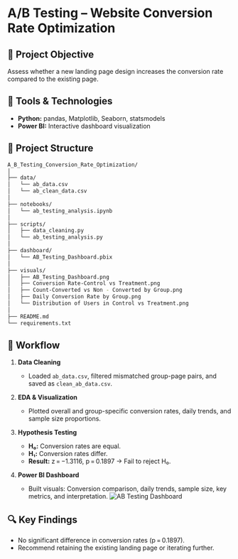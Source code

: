 # A/B Testing – Website Conversion Rate Optimization

## 🚀 Project Objective
Assess whether a new landing page design increases the conversion rate compared to the existing page.

## 🧰 Tools & Technologies
- **Python:** pandas, Matplotlib, Seaborn, statsmodels
- **Power BI:** Interactive dashboard visualization

## 📁 Project Structure
```bash
A_B_Testing_Conversion_Rate_Optimization/
│
├── data/
│   └── ab_data.csv
│   └── ab_clean_data.csv
│
├── notebooks/
│   └── ab_testing_analysis.ipynb
│
├── scripts/
│   ├── data_cleaning.py
│   └── ab_testing_analysis.py
│
├── dashboard/
│   └── AB_Testing_Dashboard.pbix
│
├── visuals/
│   ├── AB_Testing_Dashboard.png
│   ├── Conversion Rate-Control vs Treatment.png
│   ├── Count-Converted vs Non - Converted by Group.png
│   ├── Daily Conversion Rate by Group.png
│   └── Distribution of Users in Control vs Treatment.png
│
├── README.md
└── requirements.txt
```

## 📝 Workflow

1. **Data Cleaning**  
   - Loaded `ab_data.csv`, filtered mismatched group-page pairs, and saved as `clean_ab_data.csv`.

2. **EDA & Visualization**  
   - Plotted overall and group-specific conversion rates, daily trends, and sample size proportions.

3. **Hypothesis Testing**  
   - **H₀:** Conversion rates are equal.  
   - **H₁:** Conversion rates differ.  
   - **Result:** z = −1.3116, p = 0.1897 → Fail to reject H₀.

4. **Power BI Dashboard**  
   - Built visuals: Conversion comparison, daily trends, sample size, key metrics, and interpretation.
   ![AB Testing Dashboard](<visuals/AB_Testing_Dashboard.png>)

## 🔍 Key Findings
- No significant difference in conversion rates (p = 0.1897).
- Recommend retaining the existing landing page or iterating further.
